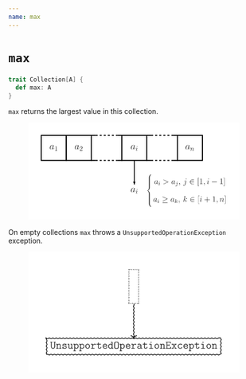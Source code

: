 ```yaml
---
name: max
---
```


# `max`

~~~ scala
trait Collection[A] {
  def max: A
}
~~~

`max` returns the largest value in this collection.

<figure class="diagram">
  <img src="images/max.svg" alt="max function">
  <!-- <figcaption class="diagram-desc"></figcaption> -->
</figure>

On empty collections `max` throws a `UnsupportedOperationException` exception.

<figure class="diagram">
  <img src="images/max.2.svg" alt="max function">
  <!-- <figcaption class="diagram-desc"></figcaption> -->
</figure>
